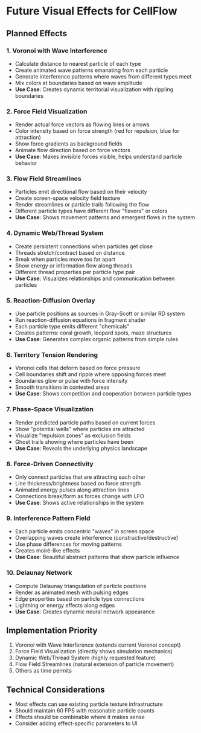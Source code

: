 # Future Visual Effects for CellFlow

## Planned Effects

### 1. Voronoi with Wave Interference
- Calculate distance to nearest particle of each type
- Create animated wave patterns emanating from each particle
- Generate interference patterns where waves from different types meet
- Mix colors at boundaries based on wave amplitude
- **Use Case**: Creates dynamic territorial visualization with rippling boundaries

### 2. Force Field Visualization
- Render actual force vectors as flowing lines or arrows
- Color intensity based on force strength (red for repulsion, blue for attraction)
- Show force gradients as background fields
- Animate flow direction based on force vectors
- **Use Case**: Makes invisible forces visible, helps understand particle behavior

### 3. Flow Field Streamlines
- Particles emit directional flow based on their velocity
- Create screen-space velocity field texture
- Render streamlines or particle trails following the flow
- Different particle types have different flow "flavors" or colors
- **Use Case**: Shows movement patterns and emergent flows in the system

### 4. Dynamic Web/Thread System
- Create persistent connections when particles get close
- Threads stretch/contract based on distance
- Break when particles move too far apart
- Show energy or information flow along threads
- Different thread properties per particle type pair
- **Use Case**: Visualizes relationships and communication between particles

### 5. Reaction-Diffusion Overlay
- Use particle positions as sources in Gray-Scott or similar RD system
- Run reaction-diffusion equations in fragment shader
- Each particle type emits different "chemicals"
- Creates patterns: coral growth, leopard spots, maze structures
- **Use Case**: Generates complex organic patterns from simple rules

### 6. Territory Tension Rendering
- Voronoi cells that deform based on force pressure
- Cell boundaries shift and ripple where opposing forces meet
- Boundaries glow or pulse with force intensity
- Smooth transitions in contested areas
- **Use Case**: Shows competition and cooperation between particle types

### 7. Phase-Space Visualization
- Render predicted particle paths based on current forces
- Show "potential wells" where particles are attracted
- Visualize "repulsion zones" as exclusion fields
- Ghost trails showing where particles have been
- **Use Case**: Reveals the underlying physics landscape

### 8. Force-Driven Connectivity
- Only connect particles that are attracting each other
- Line thickness/brightness based on force strength
- Animated energy pulses along attraction lines
- Connections break/form as forces change with LFO
- **Use Case**: Shows active relationships in the system

### 9. Interference Pattern Field
- Each particle emits concentric "waves" in screen space
- Overlapping waves create interference (constructive/destructive)
- Use phase differences for moving patterns
- Creates moiré-like effects
- **Use Case**: Beautiful abstract patterns that show particle influence

### 10. Delaunay Network
- Compute Delaunay triangulation of particle positions
- Render as animated mesh with pulsing edges
- Edge properties based on particle type connections
- Lightning or energy effects along edges
- **Use Case**: Creates dynamic neural network appearance

## Implementation Priority
1. Voronoi with Wave Interference (extends current Voronoi concept)
2. Force Field Visualization (directly shows simulation mechanics)
3. Dynamic Web/Thread System (highly requested feature)
4. Flow Field Streamlines (natural extension of particle movement)
5. Others as time permits

## Technical Considerations
- Most effects can use existing particle texture infrastructure
- Should maintain 60 FPS with reasonable particle counts
- Effects should be combinable where it makes sense
- Consider adding effect-specific parameters to UI